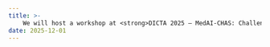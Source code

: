 ```yaml
---
title: >-
    We will host a workshop at <strong>DICTA 2025 — MedAI-CHAS: Challenges, Hallucinations, and Solutions for Advancing Clinical Utility in Medical AI.</strong>
date: 2025-12-01
---
```


